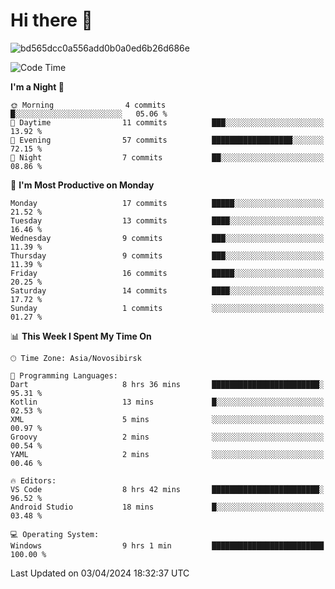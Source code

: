 # Hi there 👋


![bd565dcc0a556add0b0a0ed6b26d686e](https://github.com/Netall0/Netall0/assets/113532176/3b1d4b44-6a21-4538-a6ec-2ba2a7c53f63)



<!--START_SECTION:waka-->
![Code Time](http://img.shields.io/badge/Code%20Time-196%20hrs%2037%20mins-blue)

**I'm a Night 🦉** 

```text
🌞 Morning                4 commits           █░░░░░░░░░░░░░░░░░░░░░░░░   05.06 % 
🌆 Daytime                11 commits          ███░░░░░░░░░░░░░░░░░░░░░░   13.92 % 
🌃 Evening                57 commits          ██████████████████░░░░░░░   72.15 % 
🌙 Night                  7 commits           ██░░░░░░░░░░░░░░░░░░░░░░░   08.86 % 
```
📅 **I'm Most Productive on Monday** 

```text
Monday                   17 commits          █████░░░░░░░░░░░░░░░░░░░░   21.52 % 
Tuesday                  13 commits          ████░░░░░░░░░░░░░░░░░░░░░   16.46 % 
Wednesday                9 commits           ███░░░░░░░░░░░░░░░░░░░░░░   11.39 % 
Thursday                 9 commits           ███░░░░░░░░░░░░░░░░░░░░░░   11.39 % 
Friday                   16 commits          █████░░░░░░░░░░░░░░░░░░░░   20.25 % 
Saturday                 14 commits          ████░░░░░░░░░░░░░░░░░░░░░   17.72 % 
Sunday                   1 commits           ░░░░░░░░░░░░░░░░░░░░░░░░░   01.27 % 
```


📊 **This Week I Spent My Time On** 

```text
🕑︎ Time Zone: Asia/Novosibirsk

💬 Programming Languages: 
Dart                     8 hrs 36 mins       ████████████████████████░   95.31 % 
Kotlin                   13 mins             █░░░░░░░░░░░░░░░░░░░░░░░░   02.53 % 
XML                      5 mins              ░░░░░░░░░░░░░░░░░░░░░░░░░   00.97 % 
Groovy                   2 mins              ░░░░░░░░░░░░░░░░░░░░░░░░░   00.54 % 
YAML                     2 mins              ░░░░░░░░░░░░░░░░░░░░░░░░░   00.46 % 

🔥 Editors: 
VS Code                  8 hrs 42 mins       ████████████████████████░   96.52 % 
Android Studio           18 mins             █░░░░░░░░░░░░░░░░░░░░░░░░   03.48 % 

💻 Operating System: 
Windows                  9 hrs 1 min         █████████████████████████   100.00 % 
```


 Last Updated on 03/04/2024 18:32:37 UTC
<!--END_SECTION:waka-->


